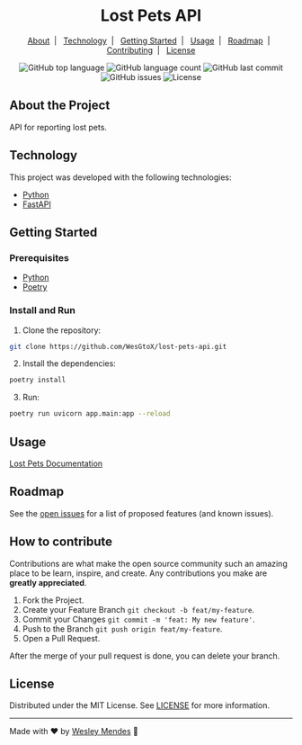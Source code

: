 <h1 align="center">
  Lost Pets API
  <br />
</h1>

<p align="center">
  <a href="#about-the-project">About</a>&nbsp;&nbsp;|&nbsp;&nbsp;
  <a href="#technology">Technology</a>&nbsp;&nbsp;|&nbsp;&nbsp;
  <a href="#getting-started">Getting Started</a>&nbsp;&nbsp;|&nbsp;&nbsp;
  <a href="#usage">Usage</a>&nbsp;&nbsp;|&nbsp;&nbsp;
  <a href="#roadmap">Roadmap</a>&nbsp;&nbsp;|&nbsp;&nbsp;
  <a href="#how-to-contribute">Contributing</a>&nbsp;&nbsp;|&nbsp;&nbsp;
  <a href="#license">License</a>
</p>

<p align="center">
  <img alt="GitHub top language" src="https://img.shields.io/github/languages/top/wesgtox/lost-pets-api?style=plastic" />
  <img alt="GitHub language count" src="https://img.shields.io/github/languages/count/wesgtox/lost-pets-api?style=plastic" />
  <img alt="GitHub last commit" src="https://img.shields.io/github/last-commit/wesgtox/lost-pets-api?style=plastic" />
  <img alt="GitHub issues" src="https://img.shields.io/github/issues/wesgtox/lost-pets-api?style=plastic" />
  <img alt="License" src="https://img.shields.io/github/license/wesgtox/lost-pets-api?style=plastic" />
</p>


## About the Project

API for reporting lost pets.


## Technology

This project was developed with the following technologies:

- [Python](https://www.python.org/)
- [FastAPI](https://fastapi.tiangolo.com/)


## Getting Started

### Prerequisites

- [Python](https://www.python.org/downloads/)
- [Poetry](https://python-poetry.org/docs/#installation)


### Install and Run

1. Clone the repository:
```bash
git clone https://github.com/WesGtoX/lost-pets-api.git
```
2. Install the dependencies:
```bash
poetry install
```
3. Run:
```bash
poetry run uvicorn app.main:app --reload
```


## Usage

[Lost Pets Documentation](https://lost-pets-wes.herokuapp.com/docs)


## Roadmap

See the [open issues](https://github.com/WesGtoX/lost-pets-api/issues) for a list of proposed features (and known issues).


## How to contribute

Contributions are what make the open source community such an amazing place to be learn, inspire, and create. Any contributions you make are **greatly appreciated**.

1. Fork the Project.
2. Create your Feature Branch `git checkout -b feat/my-feature`.
3. Commit your Changes `git commit -m 'feat: My new feature'`.
4. Push to the Branch `git push origin feat/my-feature`.
5. Open a Pull Request.

After the merge of your pull request is done, you can delete your branch.


## License

Distributed under the MIT License. See [LICENSE](LICENSE) for more information.

---

Made with ♥ by [Wesley Mendes](https://wesleymendes.com.br/) :wave:
